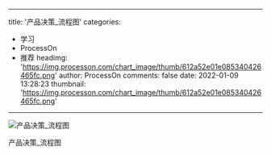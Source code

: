 
---
title: '产品决策_流程图'
categories: 
 - 学习
 - ProcessOn
 - 推荐
headimg: 'https://img.processon.com/chart_image/thumb/612a52e01e085340426465fc.png'
author: ProcessOn
comments: false
date: 2022-01-09 13:28:23
thumbnail: 'https://img.processon.com/chart_image/thumb/612a52e01e085340426465fc.png'
---

<div>   
<img class="thumb" alt="产品决策_流程图" src="https://img.processon.com/chart_image/thumb/612a52e01e085340426465fc.png" referrerpolicy="no-referrer">
<p>产品决策_流程图</p>  
</div>
            